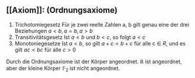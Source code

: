 

## [[Axiom]]: (Ordnungsaxiome)
1. Trichotomiegesetz
	Für je zwei reelle Zahlen a, b gilt genau eine der drei Beziehungen $a<b,a=b,a>b$
2. Transitivitätsgesetz
	Ist $a<b$ und $b<c$, so folgt $a<c$
3. Monotoniegesetze
	Ist $a<b$, so gilt $a+c<b+c$ für alle c $\in$ $R$, und es gilt $ac < bc$ für alle $c>0$ 

Durch die Ordnungsaxiome ist der Körper angeordnet. $\mathbb{R}$ ist angeordnet, aber der kleine Körper $\mathbb{F}_{2}$ ist nicht angeordnet.